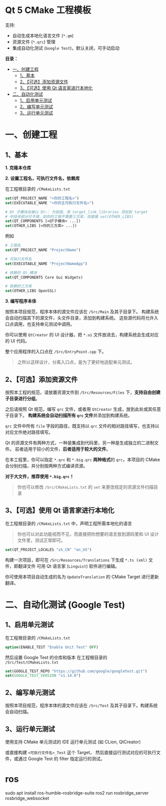 # Qt 5 CMake 工程模板
支持:

- 自动生成本地化语言文件 (`*.qm`)
- 资源文件 (`*.qrc`) 管理
- 集成自动化测试 (`Google Test`)，默认关闭，可手动启动

**目录：**

- [一、创建工程](#一创建工程)
  - [1、基本](#1基本)
  - [2、【可选】添加资源文件](#2可选添加资源文件)
  - [3、【可选】使用 Qt 语言家进行本地化](#3可选使用-qt-语言家进行本地化)
- [二、自动化测试](#二自动化测试-google-test)
  - [1、启用单元测试](#1启用单元测试)
  - [2、编写单元测试](#2编写单元测试)
  - [3、运行单元测试](#3运行单元测试)

# 一、创建工程
## 1、基本
**1. 克隆本仓库**

**2. 设置工程名，可执行文件名，依赖库**

在工程根目录的 `/CMakeLists.txt`

```cmake
set(QT_PROJECT_NAME "<你的工程名>")
set(EXECUTABLE_NAME "<你的主可执行文件名>")

# Qt 子模块会被以 Qt:: 为前缀，用 target_link_libraries 添加到 target
# 中括号部分可不填，如你的工程不需要三方库，则直接 set(OTHER_LIBS)
set(QT_COMPONENTS [<QT子模块> ...])
set(OTHER_LIBS [<你的三方库> ...])
```
例如
```cmake
# 工程名
set(QT_PROJECT_NAME "ProjectName")

# 可执行文件名
set(EXECUTABLE_NAME "ProjectNameApp")

# 依赖的 Qt 模块
set(QT_COMPONENTS Core Gui Widgets)

# 依赖的三方库
set(OTHER_LIBS OpenSSL)
```

**3. 编写程序本体**

按照本项目规范，程序本体的源文件应该在 `/Src/Main` 及其子目录下。
构建系统会自动扫描其下的源文件，头文件目录，添加到构建系统。
这些源代码将允许入口点调用，也支持单元测试中调用。

你可以使用 `QtCreator` 的 UI 设计器，把 `*.ui` 文件放进去，构建系统会生成对应的 UI 代码。

整个应用程序的入口点在 `/Src/EntryPoint.cpp` 下。

> 之所以这样设计，分离入口点，是为了更好地适配单元测试。

## 2、【可选】添加资源文件
按照本工程的规范，请放置资源文件到 `/Src/Resources/Files` 下，**支持自由创建子目录进行分组**。

之后请按照 Qt 规范，编写 `qrc` 文件，或者用 `QtCreator` 生成，放到此处或其任意子目录下。
**构建系统会自动扫描所有 `qrc` 文件**并添加到构建系统。

`qrc` 文件中所有 `file` 字段的路径，既支持以 `qrc` 文件的相对路径填写，也支持以对应文件绝对路径填写。

Qt 的资源文件有两种方式，一种是集成到代码里，另一种是生成独立的二进制文件。
前者适用于较小的文件，**后者适用于较大的文件**。

在本工程里，你可以指定 `*.qrc` 和 `*.big.qrc` **两种格式**的 `qrc`，本项目的 CMake 会分别扫描，并分别按两种方式编译资源。

**对于大文件，推荐使用 `*.big.qrc`！**

> 你也可以修改 `/Src/CMakeLists.txt` 的 `set` 来更改规定的资源文件扫描目录

## 3、【可选】使用 Qt 语言家进行本地化

在工程根目录的 `/CMakeLists.txt` 中，声明工程所需本地化的语言

> 你也可以对此功能视而不见，而直接把你想要的语言放到源码里和 UI 设计文件里，测试正常即可。

```cmake
set(QT_PROJECT_LOCALES "zh_CN" "en_US")
```

构建一次项目，即可在 `/Src/Resources/Translations` 下生成 `*.ts (xml)` 文件，即翻译文件
可用 Qt 语言家 (`Linguist`) 软件进行编辑。

你可使用本项目自动生成的名为 `UpdateTranslation` 的 CMake Target 进行更新翻译。

# 二、自动化测试 (Google Test)
## 1、启用单元测试
在工程根目录的 `/CMakeLists.txt`
```cmake
option(ENABLE_TEST "Enable Unit Test" OFF)
```
然后设置 Google Test 的仓库和版本
在工程根目录的 `/Src/Test/CMakeLists.txt`

```cmake
set(GOOGLE_TEST_REPO "https://github.com/google/googletest.git")
set(GOOGLE_TEST_VERSION "v1.14.0")
```

## 2、编写单元测试
按照本项目规范，程序本体的源文件应该在 `/Src/Test` 及其子目录下。构建系统会自动扫描。

## 3、运行单元测试
使用支持 CMake 单元测试的 IDE 运行单元测试 (如 CLion, QtCreator)

或直接构建 `<可执行文件名>_Test` 这个 Target，
然后直接运行测试对应的可执行文件，或通过 Google Test 的 filter 指定运行的测试。



# ros

sudo apt install ros-humble-rosbridge-suite
ros2 run rosbridge_server rosbridge_websocket